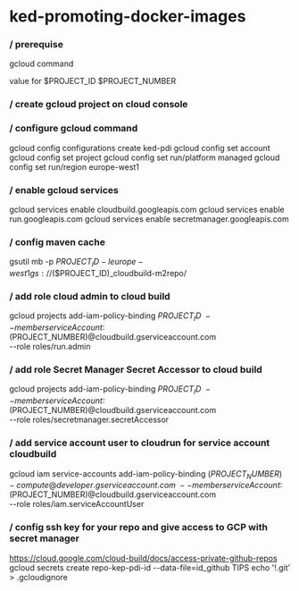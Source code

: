 # ked-promoting-docker-images
### / prerequise
gcloud command

value for 
$PROJECT_ID
$PROJECT_NUMBER

### / create gcloud project on cloud console

### / configure gcloud command
gcloud config configurations create ked-pdi
gcloud config set account <gcloud-account> 
gcloud config set project <gcloud-project-id>
gcloud config set run/platform managed
gcloud config set run/region europe-west1


### / enable gcloud services
gcloud services enable cloudbuild.googleapis.com
gcloud services enable run.googleapis.com
gcloud services enable secretmanager.googleapis.com

### / config maven cache
gsutil mb -p $PROJECT_ID -l europe-west1  gs://$($PROJECT_ID)_cloudbuild-m2repo/

### / add role cloud admin to cloud build

gcloud projects add-iam-policy-binding $PROJECT_ID \
--member serviceAccount:$(PROJECT_NUMBER)@cloudbuild.gserviceaccount.com \
--role roles/run.admin

### / add role Secret Manager Secret Accessor to cloud build

gcloud projects add-iam-policy-binding $PROJECT_ID \
--member serviceAccount:$(PROJECT_NUMBER)@cloudbuild.gserviceaccount.com \
--role roles/secretmanager.secretAccessor

### / add service account user to cloudrun for service account cloudbuild

gcloud iam service-accounts add-iam-policy-binding $(PROJECT_NUMBER)-compute@developer.gserviceaccount.com  \ 
--member serviceAccount:$(PROJECT_NUMBER)@cloudbuild.gserviceaccount.com  \
--role roles/iam.serviceAccountUser


### / config ssh key for your repo and give access to GCP with secret manager
https://cloud.google.com/cloud-build/docs/access-private-github-repos
gcloud secrets create repo-kep-pdi-id --data-file=id_github
TIPS echo '!.git' > .gcloudignore
